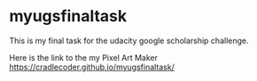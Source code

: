 # myugsfinaltask
This is my final task for the udacity google scholarship challenge.

Here is the link to the my Pixel Art Maker
https://cradlecoder.github.io/myugsfinaltask/
